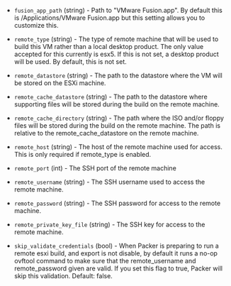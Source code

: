 <!-- Code generated from the comments of the DriverConfig struct in builder/vmware/common/driver_config.go; DO NOT EDIT MANUALLY -->

-   `fusion_app_path` (string) - Path to "VMware Fusion.app". By default this is
    /Applications/VMware Fusion.app but this setting allows you to
    customize this.
    
-   `remote_type` (string) - The type of remote machine that will be used to
    build this VM rather than a local desktop product. The only value accepted
    for this currently is esx5. If this is not set, a desktop product will
    be used. By default, this is not set.
    
-   `remote_datastore` (string) - The path to the datastore where the VM will be stored
    on the ESXi machine.
    
-   `remote_cache_datastore` (string) - The path to the datastore where supporting files
    will be stored during the build on the remote machine.
    
-   `remote_cache_directory` (string) - The path where the ISO and/or floppy files will
    be stored during the build on the remote machine. The path is relative to
    the remote_cache_datastore on the remote machine.
    
-   `remote_host` (string) - The host of the remote machine used for access.
    This is only required if remote_type is enabled.
    
-   `remote_port` (int) - The SSH port of the remote machine
    
-   `remote_username` (string) - The SSH username used to access the remote machine.
    
-   `remote_password` (string) - The SSH password for access to the remote machine.
    
-   `remote_private_key_file` (string) - The SSH key for access to the remote machine.
    
-   `skip_validate_credentials` (bool) - When Packer is preparing to run a
    remote esxi build, and export is not disable, by default it runs a no-op
    ovftool command to make sure that the remote_username and remote_password
    given are valid. If you set this flag to true, Packer will skip this
    validation. Default: false.
    